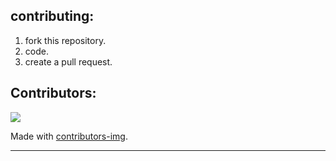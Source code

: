## contributing:
1. fork this repository.
2. code.
3. create a pull request.

## Contributors:
<a href="https://github.com/somePythonProgrammer/WebCraft/graphs/contributors">
  <img src="https://contrib.rocks/image?repo=somePythonProgrammer/WebCraft" />
</a>

Made with [contributors-img](https://contrib.rocks).

<hr>
